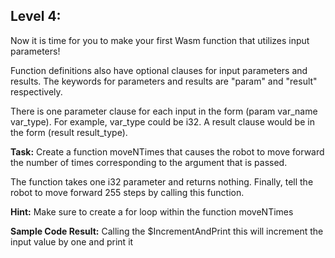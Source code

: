 ## Level 4: 

Now it is time for you to make your first Wasm function that utilizes input parameters! 

Function definitions also have optional clauses for input parameters and results. The keywords for parameters and results are "param" and "result" respectively. 

There is one parameter clause for each input in the form (param var_name var_type). For example, var_type could be i32. A result clause would be in the form (result result_type).  

**Task:** Create a function moveNTimes that causes the robot to move forward the number of times corresponding to the argument that is passed. 

The function takes one i32 parameter and returns nothing. Finally, tell the robot to move forward 255 steps by calling this function.   

**Hint:** Make sure to create a for loop within the function moveNTimes

**Sample Code Result:**  Calling the $IncrementAndPrint this will increment the input value by one and print it



